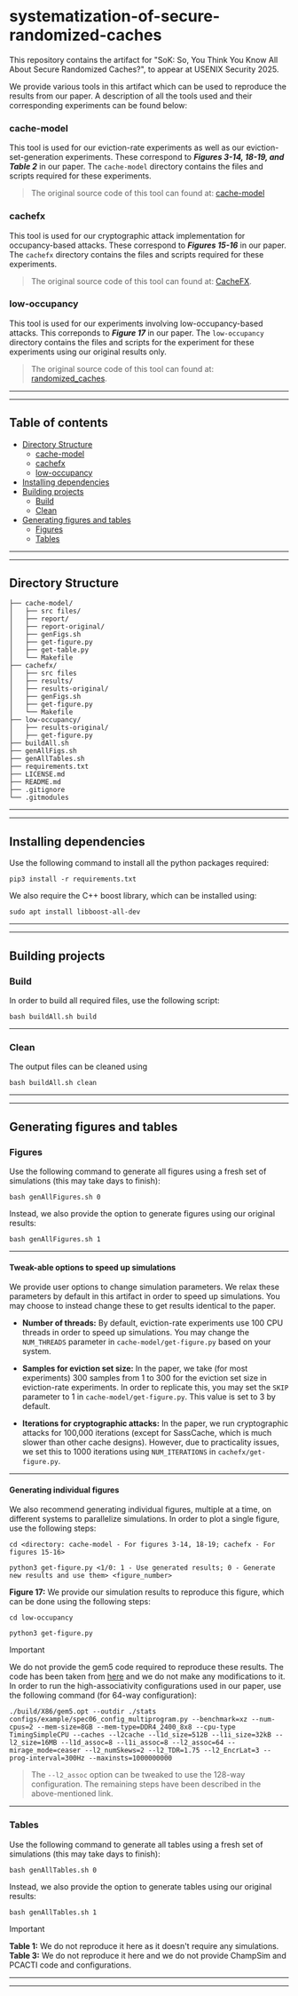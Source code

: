 # systematization-of-secure-randomized-caches

This repository contains the artifact for "SoK: So, You Think You Know All About Secure Randomized Caches?", to appear at USENIX Security 2025.

We provide various tools in this artifact which can be used to reproduce the results from our paper. A description of all the tools used and their corresponding experiments can be found below:

### cache-model

This tool is used for our eviction-rate experiments as well as our eviction-set-generation experiments. These correspond to **_Figures 3-14, 18-19, and Table 2_** in our paper. The `cache-model` directory contains the files and scripts required for these experiments.

> The original source code of this tool can found at: [cache-model](https://github.com/comparch-security/cache-model)

### cachefx

This tool is used for our cryptographic attack implementation for occupancy-based attacks. These correspond to **_Figures 15-16_** in our paper. The `cachefx` directory contains the files and scripts required for these experiments.

> The original source code of this tool can found at: [CacheFX](https://github.com/0xADE1A1DE/CacheFX).

### low-occupancy

This tool is used for our experiments involving low-occupancy-based attacks. This correponds to **_Figure 17_** in our paper. The `low-occupancy` directory contains the files and scripts for the experiment for these experiments using our original results only.

> The original source code of this tool can found at: [randomized_caches](https://github.com/SEAL-IIT-KGP/randomized_caches).

---
---

## Table of contents
* [Directory Structure](#directory-structure)
    * [cache-model](#cache-model)
    * [cachefx](#cachefx)
    * [low-occupancy](#low-occupancy)
* [Installing dependencies](#installing-dependencies)
* [Building projects](#building-projects)
    * [Build](#build)
    * [Clean](#clean)
* [Generating figures and tables](#generating-figures-and-tables)
    * [Figures](#figures)
    * [Tables](#tables)

---
---

## Directory Structure

```
├── cache-model/
│   ├── src files/
│   ├── report/
│   ├── report-original/
│   ├── genFigs.sh
│   ├── get-figure.py
│   ├── get-table.py
│   └── Makefile
├── cachefx/
│   ├── src files
│   ├── results/
│   ├── results-original/
│   ├── genFigs.sh
│   ├── get-figure.py
│   └── Makefile
├── low-occupancy/
│   ├── results-original/
│   ├── get-figure.py
├── buildAll.sh
├── genAllFigs.sh
├── genAllTables.sh
├── requirements.txt
├── LICENSE.md
├── README.md
├── .gitignore
└── .gitmodules
```

---
---

## Installing dependencies

Use the following command to install all the python packages required:

```
pip3 install -r requirements.txt
```

We also require the C++ boost library, which can be installed using:

```
sudo apt install libboost-all-dev
```

---
---

## Building projects
### Build

In order to build all required files, use the following script:

```
bash buildAll.sh build
```

---

### Clean
The output files can be cleaned using

```
bash buildAll.sh clean
```

---
---

## Generating figures and tables
### Figures

Use the following command to generate all figures using a fresh set of simulations (this may take days to finish):

```
bash genAllFigures.sh 0
```

Instead, we also provide the option to generate figures using our original results:

```
bash genAllFigures.sh 1
```

---

#### Tweak-able options to speed up simulations

We provide user options to change simulation parameters. We relax these parameters by default in this artifact in order to speed up simulations. You may choose to instead change these to get results identical to the paper.

* **Number of threads:** By default, eviction-rate experiments use 100 CPU threads in order to speed up simulations. You may change the `NUM_THREADS` parameter in `cache-model/get-figure.py` based on your system.

* **Samples for eviction set size:** In the paper, we take (for most experiments) 300 samples from 1 to 300 for the eviction set size in eviction-rate experiments. In order to replicate this, you may set the `SKIP` parameter to 1 in `cache-model/get-figure.py`. This value is set to 3 by default.

* **Iterations for cryptographic attacks:** In the paper, we run cryptographic attacks for 100,000 iterations (except for SassCache, which is much slower than other cache designs). However, due to practicality issues, we set this to 1000 iterations using `NUM_ITERATIONS` in `cachefx/get-figure.py`.

---

#### Generating individual figures

We also recommend generating individual figures, multiple at a time, on different systems to parallelize simulations.
In order to plot a single figure, use the following steps:

```
cd <directory: cache-model - For figures 3-14, 18-19; cachefx - For figures 15-16>

python3 get-figure.py <1/0: 1 - Use generated results; 0 - Generate new results and use them> <figure_number>
```

<!-- > [!NOTE] -->
<!-- > The results required to generate a figure may depend on simulations of previous figures. Please also generate these previous figures or manually run the required simulations. -->

**Figure 17:** We provide our simulation results to reproduce this figure, which can be done using the following steps:

```
cd low-occupancy

python3 get-figure.py
```

> [!IMPORTANT] 
> We do not provide the gem5 code required to reproduce these results. The code has been taken from [here](https://github.com/SEAL-IIT-KGP/randomized_caches/tree/main?tab=readme-ov-file) and we do not make any modifications to it. In order to run the high-associativity configurations used in our paper, use the following command (for 64-way configuration):

```
./build/X86/gem5.opt --outdir ./stats configs/example/spec06_config_multiprogram.py --benchmark=xz --num-cpus=2 --mem-size=8GB --mem-type=DDR4_2400_8x8 --cpu-type TimingSimpleCPU --caches --l2cache --l1d_size=512B --l1i_size=32kB --l2_size=16MB --l1d_assoc=8 --l1i_assoc=8 --l2_assoc=64 --mirage_mode=ceaser --l2_numSkews=2 --l2_TDR=1.75 --l2_EncrLat=3 --prog-interval=300Hz --maxinsts=1000000000 
```

> The `--l2_assoc` option can be tweaked to use the 128-way configuration. The remaining steps have been described in the above-mentioned link.

---

### Tables

Use the following command to generate all tables using a fresh set of simulations (this may take days to finish):

```
bash genAllTables.sh 0
```

Instead, we also provide the option to generate tables using our original results:

```
bash genAllTables.sh 1
```

> [!IMPORTANT] 
> **Table 1:** We do not reproduce it here as it doesn't require any simulations.
> **Table 3:** We do not reproduce it here and we do not provide ChampSim and PCACTI code and configurations.

---
---